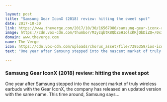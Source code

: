 ```yaml
---

layout: post
title: "Samsung Gear IconX (2018) review: hitting the sweet spot"
date: 2017-10-30
link: https://www.theverge.com/2017/10/30/16567980/samsung-gear-iconx-review-2018-wireless-earbuds
image: https://cdn.vox-cdn.com/thumbor/MIyzqbtK8QbZSHIolxKRjQbDiZQ=/0x146:2040x1214/fit-in/1200x630/cdn.vox-cdn.com/uploads/chorus_asset/file/9562215/samsung_gear_iconx_earbuds_7154.jpg
domain: www.theverge.com
name: The Verge
icon: https://cdn.vox-cdn.com/uploads/chorus_asset/file/7395359/ios-icon.0.png
text: "One year after Samsung stepped into the nascent market of truly wireless earbuds with the Gear IconX, the company has released an updated version with the same name. This time around, Samsung says..."

---
```


### Samsung Gear IconX (2018) review: hitting the sweet spot

One year after Samsung stepped into the nascent market of truly wireless earbuds with the Gear IconX, the company has released an updated version with the same name. This time around, Samsung says...